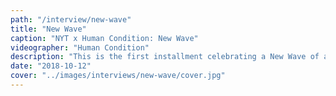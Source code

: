 ```yaml
---
path: "/interview/new-wave"
title: "New Wave"
caption: "NYT x Human Condition: New Wave"
videographer: "Human Condition"
description: "This is the first installment celebrating a New Wave of artists in Seattle. These select individuals have been forging their own path in the creative scene molding the city into one that is inclusive and imaginative and constantly pushing us all to be better. Get familiar with those who are constantly inspiring. Welcome to the New Wave."
date: "2018-10-12"
cover: "../images/interviews/new-wave/cover.jpg"
---
```

